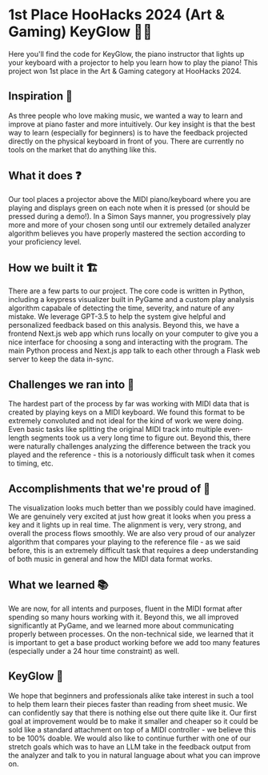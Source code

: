 # 1st Place HooHacks 2024 (Art & Gaming) KeyGlow 🎹✨

Here you'll find the code for KeyGlow, the piano instructor that lights up your keyboard with a projector to help you learn how to play the piano! This project won 1st place in the Art & Gaming category at HooHacks 2024.

## Inspiration 📜
As three people who love making music, we wanted a way to learn and improve at piano faster and more intuitively. Our key insight is that the best way to learn (especially for beginners) is to have the feedback projected directly on the physical keyboard in front of you. There are currently no tools on the market that do anything like this.

## What it does ❓
Our tool places a projector above the MIDI piano/keyboard where you are playing and displays green on each note when it is pressed (or should be pressed during a demo!). In a Simon Says manner, you progressively play more and more of your chosen song until our extremely detailed analyzer algorithm believes you have properly mastered the section according to your proficiency level.

## How we built it 🏗
There are a few parts to our project. The core code is written in Python, including a keypress visualizer built in PyGame and a custom play analysis algorithm capabale of detecting the time, severity, and nature of any mistake. We leverage GPT-3.5 to help the system give helpful and personalized feedback based on this analysis. Beyond this, we have a frontend Next.js web app which runs locally on your computer to give you a nice interface for choosing a song and interacting with the program. The main Python process and Next.js app talk to each other through a Flask web server to keep the data in-sync.

## Challenges we ran into 🚩
The hardest part of the process by far was working with MIDI data that is created by playing keys on a MIDI keyboard. We found this format to be extremely convoluted and not ideal for the kind of work we were doing. Even basic tasks like splitting the original MIDI track into multiple even-length segments took us a very long time to figure out. Beyond this, there were naturally challenges analyzing the difference between the track you played and the reference - this is a notoriously difficult task when it comes to timing, etc.

## Accomplishments that we're proud of 🌟
The visualization looks much better than we possibly could have imagined. We are genuinely very excited at just how great it looks when you press a key and it lights up in real time. The alignment is very, very strong, and overall the process flows smoothly. We are also very proud of our analyzer algorithm that compares your playing to the reference file - as we said before, this is an extremely difficult task that requires a deep understanding of both music in general and how the MIDI data format works.

## What we learned 📚
We are now, for all intents and purposes, fluent in the MIDI format after spending so many hours working with it. Beyond this, we all improved significantly at PyGame, and we learned more about communicating properly between processes. On the non-technical side, we learned that it is important to get a base product working before we add too many features (especially under a 24 hour time constraint) as well.

## KeyGlow 👀
We hope that beginners and professionals alike take interest in such a tool to help them learn their pieces faster than reading from sheet music. We can confidently say that there is nothing else out there quite like it. Our first goal at improvement would be to make it smaller and cheaper so it could be sold like a standard attachment on top of a MIDI controller - we believe this to be 100% doable. We would also like to continue further with one of our stretch goals which was to have an LLM take in the feedback output from the analyzer and talk to you in natural language about what you can improve on.